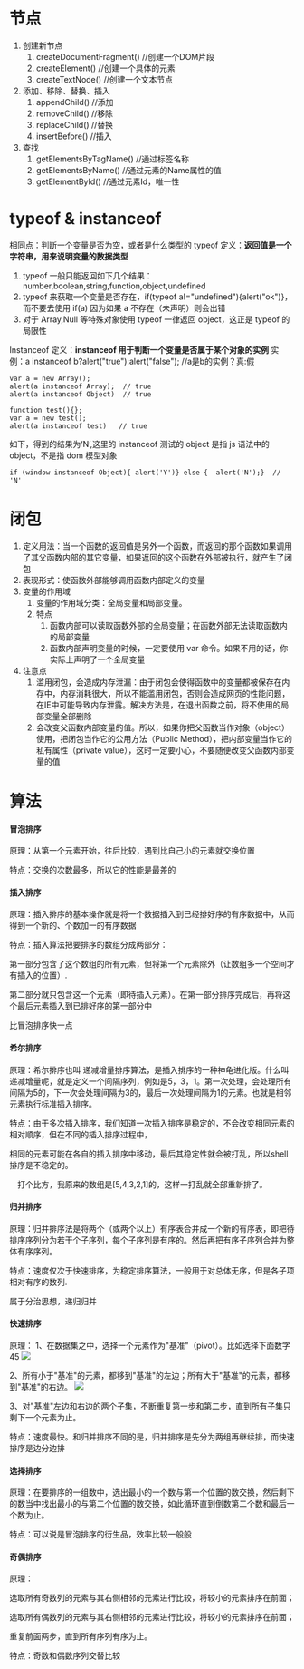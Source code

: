 节点
=

1. 创建新节点
	1. createDocumentFragment() //创建一个DOM片段
	1. createElement() //创建一个具体的元素
	1. createTextNode() //创建一个文本节点
1. 添加、移除、替换、插入
	1. appendChild() //添加
	1. removeChild() //移除
	1. replaceChild() //替换
	1. insertBefore() //插入
1. 查找
	1. getElementsByTagName() //通过标签名称
	1. getElementsByName() //通过元素的Name属性的值
	1. getElementById() //通过元素Id，唯一性


typeof & instanceof
=

相同点：判断一个变量是否为空，或者是什么类型的
typeof 定义：**返回值是一个字符串，用来说明变量的数据类型**

1. typeof 一般只能返回如下几个结果：number,boolean,string,function,object,undefined
1. typeof 来获取一个变量是否存在，if(typeof a!="undefined"){alert("ok")}，而不要去使用 if(a) 因为如果 a 不存在（未声明）则会出错
1. 对于 Array,Null 等特殊对象使用 typeof 一律返回 object，这正是 typeof 的局限性

Instanceof 定义：**instanceof 用于判断一个变量是否属于某个对象的实例**
实例：a instanceof b?alert("true"):alert("false"); //a是b的实例？真:假
```
var a = new Array(); 
alert(a instanceof Array);  // true
alert(a instanceof Object)  // true

function test(){};
var a = new test();
alert(a instanceof test)   // true
```
如下，得到的结果为‘N’,这里的 instanceof 测试的 object 是指 js 语法中的 object，不是指 dom 模型对象
```
if (window instanceof Object){ alert('Y')} else {  alert('N');}  // 'N'
```
闭包
=

1. 定义用法：当一个函数的返回值是另外一个函数，而返回的那个函数如果调用了其父函数内部的其它变量，如果返回的这个函数在外部被执行，就产生了闭包
1. 表现形式：使函数外部能够调用函数内部定义的变量
1. 变量的作用域
	1. 变量的作用域分类：全局变量和局部变量。
	1. 特点
		1. 函数内部可以读取函数外部的全局变量；在函数外部无法读取函数内的局部变量
		1. 函数内部声明变量的时候，一定要使用 var 命令。如果不用的话，你实际上声明了一个全局变量
1. 注意点
	1. 滥用闭包，会造成内存泄漏：由于闭包会使得函数中的变量都被保存在内存中，内存消耗很大，所以不能滥用闭包，否则会造成网页的性能问题，在IE中可能导致内存泄露。解决方法是，在退出函数之前，将不使用的局部变量全部删除
	1. 会改变父函数内部变量的值。所以，如果你把父函数当作对象（object）使用，把闭包当作它的公用方法（Public Method），把内部变量当作它的私有属性（private value），这时一定要小心，不要随便改变父函数内部变量的值


算法
=

#### 冒泡排序

原理：从第一个元素开始，往后比较，遇到比自己小的元素就交换位置

特点：交换的次数最多，所以它的性能是最差的


#### 插入排序

原理：插入排序的基本操作就是将一个数据插入到已经排好序的有序数据中，从而得到一个新的、个数加一的有序数据

特点：插入算法把要排序的数组分成两部分：

第一部分包含了这个数组的所有元素，但将第一个元素除外（让数组多一个空间才有插入的位置）.

第二部分就只包含这一个元素（即待插入元素）。在第一部分排序完成后，再将这个最后元素插入到已排好序的第一部分中

比冒泡排序快一点


#### 希尔排序

原理：希尔排序也叫 递减增量排序算法，是插入排序的一种神龟进化版。什么叫递减增量呢，就是定义一个间隔序列，例如是5，3，1。第一次处理，会处理所有间隔为5的，下一次会处理间隔为3的，最后一次处理间隔为1的元素。也就是相邻元素执行标准插入排序。

特点：由于多次插入排序，我们知道一次插入排序是稳定的，不会改变相同元素的相对顺序，但在不同的插入排序过程中，

  相同的元素可能在各自的插入排序中移动，最后其稳定性就会被打乱，所以shell排序是不稳定的。

　打个比方，我原来的数组是[5,4,3,2,1]的，这样一打乱就全部重新排了。


#### 归并排序

原理：归并排序法是将两个（或两个以上）有序表合并成一个新的有序表，即把待排序序列分为若干个子序列，每个子序列是有序的。然后再把有序子序列合并为整体有序序列。

特点：速度仅次于快速排序，为稳定排序算法，一般用于对总体无序，但是各子项相对有序的数列.

属于分治思想，递归归并


#### 快速排序

原理：
1、在数据集之中，选择一个元素作为"基准"（pivot）。比如选择下面数字45
![](https://files.jb51.net/file_images/article/201701/2017011109535710.png)

2、所有小于"基准"的元素，都移到"基准"的左边；所有大于"基准"的元素，都移到"基准"的右边。
![](https://files.jb51.net/file_images/article/201701/2017011109535811.png)

3、对"基准"左边和右边的两个子集，不断重复第一步和第二步，直到所有子集只剩下一个元素为止。

特点：速度最快。和归并排序不同的是，归并排序是先分为两组再继续排，而快速排序是边分边排


#### 选择排序

原理：在要排序的一组数中，选出最小的一个数与第一个位置的数交换，然后剩下的数当中找出最小的与第二个位置的数交换，如此循环直到倒数第二个数和最后一个数为止。

特点：可以说是冒泡排序的衍生品，效率比较一般般


#### 奇偶排序

原理：

选取所有奇数列的元素与其右侧相邻的元素进行比较，将较小的元素排序在前面；

选取所有偶数列的元素与其右侧相邻的元素进行比较，将较小的元素排序在前面；

重复前面两步，直到所有序列有序为止。

特点：奇数和偶数序列交替比较
